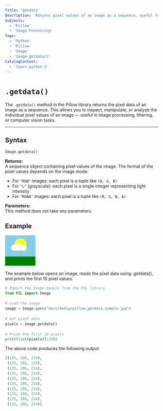 ```yaml
---
Title: 'getdata'
Description: 'Returns pixel values of an image as a sequence, useful for inspection and processing.'
Subjects:
  - 'Pillow'
  - 'Image Processing'
Tags:
  - 'Python'
  - 'Pillow'
  - 'Image'
  - 'Image.getdata()'
CatalogContent:
  - 'learn-python-3'
---
```


# `.getdata()`

The `.getdata()` method in the Pillow library returns the pixel data of an image as a sequence. This allows you to inspect, manipulate, or analyze the individual pixel values of an image — useful in image processing, filtering, or computer vision tasks.

---


## Syntax

```python
Image.getdata()
```

**Returns:**  
A sequence object containing pixel values of the image. The format of the pixel values depends on the image mode:

- For `"RGB"` images: each pixel is a tuple like `(R, G, B)`
- For `"L"` (grayscale): each pixel is a single integer representing light intensity
- For `"RGBA"` images: each pixel is a tuple like `(R, G, B, A)`

**Parameters:**  
This method does not take any parameters.

## Example

![Image of Landscape](https://github.com/TanyaDyakonova/docs/raw/main/media/pillow_getdata_sample.jpg)

The example below opens an image, reads the pixel data using .getdata(), and prints the first 10 pixel values.

```py
# Import the Image module from the PIL library
from PIL import Image

# Load the image
image = Image.open("docs/media/pillow_getdata_sample.jpg")

# Get pixel data
pixels = image.getdata()

# Print the first 10 pixels
print(list(pixels)[:10])
```

The above code produces the following output:
```python
[(135, 206, 234),
 (135, 206, 234),
 (135, 206, 234),
 (135, 206, 234),
 (135, 206, 234),
 (135, 206, 234),
 (135, 206, 234),
 (135, 206, 234),
 (135, 206, 234),
 (135, 206, 234)]
```

